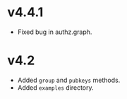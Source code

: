 # v4.4.1
* Fixed bug in authz.graph.

# v4.2
* Added `group` and `pubkeys` methods.
* Added `examples` directory.
